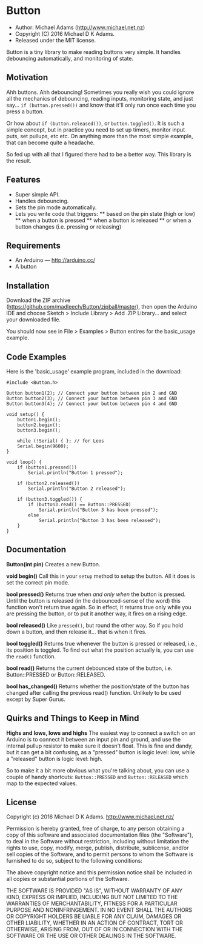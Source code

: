 Button
======

* Author: Michael Adams (<http://www.michael.net.nz>)
* Copyright (C) 2016 Michael D K Adams.
* Released under the MIT license.

Button is a tiny library to make reading buttons very simple. It handles debouncing automatically, and monitoring of state.

Motivation
----------
Ahh buttons. Ahh debouncing! Sometimes you really wish you could ignore all the mechanics of debouncing, reading inputs, monitoring state, and just say... `if (button.pressed())` and know that it'll only run once each time you press a button.

Or how about `if (button.released())`, or `button.toggled()`. It is such a simple concept, but in practice you need to set up timers, monitor input puts, set pullups, etc etc. On anything more than the most simple example, that can become quite a headache.

So fed up with all that I figured there had to be a better way. This library is the result.

Features
--------
* Super simple API.
* Handles debouncing.
* Sets the pin mode automatically.
* Lets you write code that triggers:
** based on the pin state (high or low)
** when a button is pressed
** when a button is released
** or when a button changes (i.e. pressing or releasing)

Requirements
------------
* An Arduino — http://arduino.cc/
* A button

Installation
------------
Download the ZIP archive (https://github.com/madleech/Button/zipball/master), then open the Arduino IDE and choose Sketch > Include Library > Add .ZIP Library... and select your downloaded file.

You should now see in File > Examples > Button entires for the basic\_usage example.

Code Examples
-------------
Here is the 'basic\_usage' example program, included in the download:

    #include <Button.h>
    
    Button button1(2); // Connect your button between pin 2 and GND
    Button button2(3); // Connect your button between pin 3 and GND
    Button button3(4); // Connect your button between pin 4 and GND
    
    void setup() {
    	button1.begin();
    	button2.begin();
    	button3.begin();
    	
    	while (!Serial) { }; // for Leos
    	Serial.begin(9600);
    }
    
    void loop() {
    	if (button1.pressed())
    		Serial.println("Button 1 pressed");
    	
    	if (button2.released())
    		Serial.println("Button 2 released");
    	
    	if (button3.toggled()) {
    		if (button3.read() == Button::PRESSED)
    			Serial.println("Button 3 has been pressed");
    		else
    			Serial.println("Button 3 has been released");
    	}
    }

Documentation
-------------
**Button(int pin)**
Creates a new Button.

**void begin()**
Call this in your `setup` method to setup the button. All it does is set the correct pin mode.

**bool pressed()**
Returns true when _and only when_ the button is pressed. Until the button is released (in the debounced-sense of the word) this function won't return true again. So in effect, it returns true only while you are pressing the button, or to put it another way, it fires on a rising edge.

**bool released()**
Like `pressed()`, but round the other way. So if you hold down a button, and then release it... that is when it fires.

**bool toggled()**
Returns true whenever the button is pressed or released, i.e., its position is toggled. To find out what the position actually is, you can use the `read()` function.

**bool read()**
Returns the current debounced state of the button, i.e. Button::PRESSED or Button::RELEASED.

**bool has_changed()**
Returns whether the position/state of the button has changed after calling the previous read() function. Unlikely to be used except by Super Gurus.

Quirks and Things to Keep in Mind
---------------------------------
**Highs and lows, lows and highs**
The easiest way to connect a switch on an Arduino is to connect it between an input pin and ground, and use the internal pullup resistor to make sure it doesn't float. This is fine and dandy, but it can get a bit confusing, as a "pressed" button is logic level: low, while a "released" button is logic level: high.

So to make it a bit more obvious what you're talking about, you can use a couple of handy shortcuts: `Button::PRESSED` and `Button::RELEASED` which map to the expected values.

License
-------
Copyright (c) 2016 Michael D K Adams. http://www.michael.net.nz/

Permission is hereby granted, free of charge, to any person obtaining a copy of this software and associated documentation files (the "Software"), to deal in the Software without restriction, including without limitation the rights to use, copy, modify, merge, publish, distribute, sublicense, and/or sell copies of the Software, and to permit persons to whom the Software is furnished to do so, subject to the following conditions:

The above copyright notice and this permission notice shall be included in all copies or substantial portions of the Software.

THE SOFTWARE IS PROVIDED "AS IS", WITHOUT WARRANTY OF ANY KIND, EXPRESS OR IMPLIED, INCLUDING BUT NOT LIMITED TO THE WARRANTIES OF MERCHANTABILITY, FITNESS FOR A PARTICULAR PURPOSE AND NONINFRINGEMENT. IN NO EVENT SHALL THE AUTHORS OR COPYRIGHT HOLDERS BE LIABLE FOR ANY CLAIM, DAMAGES OR OTHER LIABILITY, WHETHER IN AN ACTION OF CONTRACT, TORT OR OTHERWISE, ARISING FROM, OUT OF OR IN CONNECTION WITH THE SOFTWARE OR THE USE OR OTHER DEALINGS IN THE SOFTWARE.

